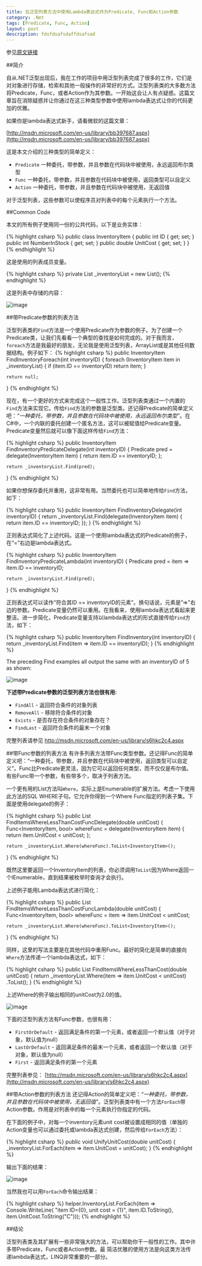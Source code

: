 ```yaml
---
title: 在泛型列表方法中使用Lambda表达式作为Predicate, Func和Action参数
category: .Net
tags: [Predicate, Func, Action]
layout: post
description: fdsfdsafsdaffdsafsad
---
```


参见[原文链接]


##简介

自从.NET泛型出现后，我在工作的项目中用泛型列表完成了很多的工作，它们是对对象进行存储，检索和其他一般操作的非常好的方式。泛型列表类的大多数方法将Predicate，Func，或者Action作为其参数。一开始这会让人有点疑惑。这篇文章旨在消除疑惑并让你通过在这三种类型参数中使用lambda表达式让你的代码更加的优雅。

如果你是lambda表达式新手，请看微软的这篇文章：
 
[http://msdn.microsoft.com/en-us/library/bb397687.aspx](http://msdn.microsoft.com/en-us/library/bb397687.aspx)


这是本文介绍的三种类型的简单定义：

* `Predicate` 一种委托，带参数，并且参数在代码块中被使用，永远返回布尔类型
* `Func`      一种委托，带参数，并且参数在代码块中被使用，返回类型可以自定义
* `Action`    一种委托，带参数，并且参数在代码块中被使用，无返回值

对于泛型列表，这些参数可以使程序员对列表中的每个元素执行一个方法。


##Common Code

本文的所有例子使用同一份的公共代码，以下是业务实体：

{% highlight csharp %}
public class InventoryItem
{
    public int ID { get; set; }
    public int NumberInStock { get; set; }
    public double UnitCost { get; set; }
}
{% endhighlight %}

这是使用的列表成员变量。

{% highlight csharp %}
private List<InventoryItem> _inventoryList = new List<InventoryItem>();
{% endhighlight %}


这是列表中存储的内容：

![image](http://www.intertech.com/PostingImages/4e517060d216_1260F/Contents.png)


##带Predicate参数的列表方法

泛型列表类的`Find`方法是一个使用Predicate作为参数的例子。为了创建一个Predicate类，让我们先看看一个典型的查找是如何完成的。对于我而言，`foreach`方法是我最好的朋友，无论我是使用泛型列表，ArrayList或是其他任何数据结构。例子如下：
{% highlight csharp %}
public InventoryItem FindInventoryForeach(int inventoryID)
{
    foreach (InventoryItem item in _inventoryList)
    {
        if (item.ID == inventoryID)
            return item;
    }

    return null;
}
{% endhighlight %}


现在，有一个更好的方式来完成这个一般性工作。泛型列表类通过一个内置的`Find`方法来实现它。传给`Find`方法的参数是泛型类。还记得Predicate的简单定义吧：*“一种委托，带参数，并且参数在代码块中被使用，永远返回布尔类型”*。在C#中，一个内联的委托创建一个匿名方法，这可以被赋值给Predicate变量。Predicate变量然后就可以像下面这样传给`Find`方法：

{% highlight csharp %}
public InventoryItem FindInventoryPredicateDelegate(int inventoryID)
{
    Predicate<InventoryItem> pred = delegate(InventoryItem item)
    {
        return item.ID == inventoryID;
    };

    return _inventoryList.Find(pred);
}
{% endhighlight %}

如果你想保存委托并重用，这非常有用。当然委托也可以简单地传给`Find`方法，如下：

{% highlight csharp %}
public InventoryItem FindInventoryDelegate(int inventoryID)
{
    return _inventoryList.Find(delegate(InventoryItem item)
    {
        return item.ID == inventoryID;
    });
}
{% endhighlight %}

正则表达式简化了上述代码。这是一个使用lambda表达式的Predicate的例子，在“=”右边是lambda表达式。

{% highlight csharp %}
public InventoryItem FindInventoryPredicateLambda(int inventoryID)
{
    Predicate<InventoryItem> pred = item => item.ID == inventoryID;

    return _inventoryList.Find(pred);
}
{% endhighlight %}

正则表达式可以读作“符合其ID == inventoryID的元素”。换句话说，元素是”=>"右边的参数。Predicate变量仍然可以重用。在我看来，使用lambda表达式看起来更整洁。进一步简化，Predicate变量支持以lambda表达式的形式直接传给`Find`方法，如下：

{% highlight csharp %}
public InventoryItem FindInventory(int inventoryID)
{
    return _inventoryList.Find(item => item.ID == inventoryID);
}
{% endhighlight %}

The preceding Find examples all output the same with an inventoryID of 5 as shown:

![image](http://www.intertech.com/PostingImages/4e517060d216_1260F/FindOutput.png)

**下述带Predicate参数的泛型列表方法也很有用:**

* `FindAll` - 返回符合条件的对象列表
* `RemoveAll` - 移除符合条件的对象
* `Exists` - 是否存在符合条件的对象存在？
* `FindLast` - 返回符合条件的最末一个对象

完整列表请参见 [http://msdn.microsoft.com/en-us/library/s6hkc2c4.aspx ](http://msdn.microsoft.com/en-us/library/s6hkc2c4.aspx)

##带Func参数的列表方法
有许多列表方法带Func类型参数。还记得Func的简单定义吧：“一种委托，带参数，并且参数在代码块中被使用，返回类型可以自定义”。Func比Predicate更灵活，因为它可以返回任何类型，而不仅仅是布尔值。有些Func带一个参数，有些带多个，取决于列表方法。

一个更有用的List方法叫`Where`，实际上是Enumerable的扩展方法。考虑一下使用此方法的SQL WHERE子句。它允许你得到一个Where Func指定的列表子集。下面是使用delegate的例子：

{% highlight csharp %}
public List<InventoryItem> FindItemsWhereLessThanCostFuncDelegate(double unitCost)
{
    Func<InventoryItem, bool> whereFunc = delegate(InventoryItem item)
    {
        return item.UnitCost < unitCost;
    };

    return _inventoryList.Where(whereFunc).ToList<InventoryItem>();
}
{% endhighlight %}

既然这里要返回一个InventoryItem的列表，你必须调用`ToList`因为Where返回一个IEnumerable，直到结果被枚举时查询才会执行。

上述例子能用Lambda表达式进行简化：

{% highlight csharp %}
public List<InventoryItem> FindItemsWhereLessThanCostFuncLambda(double unitCost)
{
    Func<InventoryItem, bool> whereFunc = item => item.UnitCost < unitCost;

    return _inventoryList.Where(whereFunc).ToList<InventoryItem>();
}
{% endhighlight %}

同样，这里的写法主要是在其他代码中重用Func。最好的简化是简单的直接向`Where`方法传递一个lambda表达式，如下：

{% highlight csharp %}
public List<InventoryItem> FindItemsWhereLessThanCost(double unitCost)
{
    return _inventoryList.Where(item => item.UnitCost < unitCost)
        .ToList<InventoryItem>();
}
{% endhighlight %}

上述Where的例子输出相同的unitCost为2.0的值。

![image](http://www.intertech.com/PostingImages/4e517060d216_1260F/WhereOutput.png)

下面的泛型列表方法有Func参数，也很有用：

* `FirstOrDefault` - 返回满足条件的第一个元素，或者返回一个默认值（对于对象，默认值为null）
* `LastOrDefault` - 返回满足条件的最末一个元素，或者返回一个默认值（对于对象，默认值为null）
* `First` - 返回满足条件的第一个元素

完整列表参见： [http://msdn.microsoft.com/en-us/library/s6hkc2c4.aspx](http://msdn.microsoft.com/en-us/library/s6hkc2c4.aspx) 

##带Action参数的列表方法
还记得Action的简单定义吧：*“一种委托，带参数，并且参数在代码块中被使用，无返回值”*。泛型列表类中有一个方法`ForEach`带Action参数。作用是对列表中的每一个元素执行你指定的代码。

在下面的例子中，对每一个inventory元素unit cost被设置成相同的值（单独的Action变量也可以通过委托或lambda表达式创建，然后传给`ForEach`方法）：

{% highlight csharp %}
public void UnifyUnitCost(double unitCost)
{
    _inventoryList.ForEach(item => item.UnitCost = unitCost);
}
{% endhighlight %}

输出下面的结果：

![image](http://www.intertech.com/PostingImages/4e517060d216_1260F/WhereOutput.png)

当然我也可以用`ForEach`命令输出结果：

{% highlight csharp %}
helper.InventoryList.ForEach(item => Console.WriteLine(
    "item ID={0}, unit cost = {1}",
    item.ID.ToString(), item.UnitCost.ToString("C")));
{% endhighlight %}

##结论

泛型列表类及其扩展有一些非常强大的方法，可以帮助你干一般性的工作。其中许多带Predicate，Func或者Action参数。最
简洁优雅的使用方法是向这类方法传递lambda表达式，LINQ非常重要的一部分。





[原文链接]: http://www.intertech.com/Blog/Post/Using-Lambda-Expressions-for-Predicate-Func-and-Action-Arguments-in-Generic-List-Methods.aspx